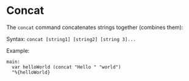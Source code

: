 # Concat

The `concat` command concatenates strings together (combines them):

Syntax: `concat [string1] [string2] [string 3]...`

Example:

```narrat
main:
  var helloWorld (concat "Hello " "world")
  "%{helloWorld}
```

